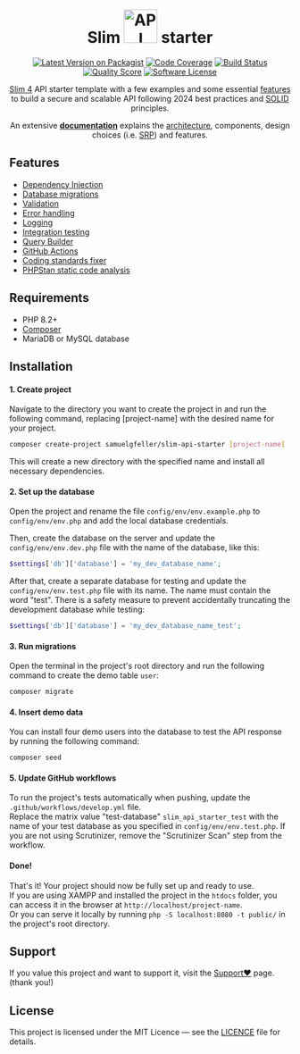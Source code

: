 <div align="center">

<h1>Slim <img src="https://i.imgur.com/YzDYQ0V.png" width="60px" alt="API"> starter</h1>

[![Latest Version on Packagist](https://img.shields.io/github/release/samuelgfeller/slim-api-starter.svg)](https://packagist.org/packages/slim-api-starter)
[![Code Coverage](https://scrutinizer-ci.com/g/samuelgfeller/slim-api-starter/badges/coverage.png?b=master)](https://scrutinizer-ci.com/g/samuelgfeller/slim-api-starter/?branch=master)
[![Build Status](https://scrutinizer-ci.com/g/samuelgfeller/slim-api-starter/badges/build.png?b=master)](https://scrutinizer-ci.com/g/samuelgfeller/slim-api-starter/build-status/master)
[![Quality Score](https://img.shields.io/scrutinizer/quality/g/samuelgfeller/slim-api-starter.svg)](https://scrutinizer-ci.com/g/samuelgfeller/slim-api-starter/?branch=master)
[![Software License](https://img.shields.io/badge/license-MIT-brightgreen.svg)](LICENCE.txt)


[Slim 4](https://www.slimframework.com/) API starter template with a few examples and some essential [features](#features) to 
build a secure and scalable API following 2024 best practices and 
[SOLID](https://en.wikipedia.org/wiki/SOLID) principles.  

An extensive [**documentation**](https://github.com/samuelgfeller/slim-example-project/wiki) explains 
the [architecture](https://github.com/samuelgfeller/slim-example-project/wiki/Architecture), components, 
design choices (i.e. [SRP](https://github.com/samuelgfeller/slim-example-project/wiki/Single-Responsibility-Principle-(SRP))) 
and features.   

</div>

## Features

* [Dependency Injection](https://github.com/samuelgfeller/slim-example-project/wiki/Dependency-Injection)
* [Database migrations](https://github.com/samuelgfeller/slim-example-project/wiki/Database-Migrations)
* [Validation](https://github.com/samuelgfeller/slim-example-project/wiki/Validation)
* [Error handling](https://github.com/samuelgfeller/slim-example-project/wiki/Error-Handling)
* [Logging](https://github.com/samuelgfeller/slim-example-project/wiki/Logging)
* [Integration testing](https://github.com/samuelgfeller/slim-example-project/wiki/Writing-Tests)
* [Query Builder](https://github.com/samuelgfeller/slim-example-project/wiki/Repository-and-Query-Builder)
* [GitHub Actions](https://github.com/samuelgfeller/slim-example-project/wiki/GitHub-Actions)
* [Coding standards fixer](https://github.com/samuelgfeller/slim-example-project/wiki/Coding-Standards-Fixer)
* [PHPStan static code analysis](https://github.com/samuelgfeller/slim-example-project/wiki/PHPStan-Static-Code-Analysis)


## Requirements
* PHP 8.2+
* [Composer](https://github.com/samuelgfeller/slim-example-project/wiki/Composer)
* MariaDB or MySQL database

## Installation
#### 1. Create project
Navigate to the directory you want to create the project in and run the following 
command, replacing [project-name] with the desired name for your project.
```bash
composer create-project samuelgfeller/slim-api-starter [project-name]
```
This will create a new directory with the specified name and install all 
necessary dependencies.

#### 2. Set up the database
Open the project and rename the file `config/env/env.example.php` to `config/env/env.php` 
and add the local database credentials.  

Then, create the database on the server and update the `config/env/env.dev.php` 
file with the name of the database, like this:
```php
$settings['db']['database'] = 'my_dev_database_name';
```
After that, create a separate database for testing and update the `config/env/env.test.php` 
file with its name. The name must contain the word "test". There is a safety measure to 
prevent accidentally truncating the development database while testing:
```php
$settings['db']['database'] = 'my_dev_database_name_test';
```

#### 3. Run migrations
Open the terminal in the project's root directory and run the following command to create the 
demo table `user`:
```bash
composer migrate
```

#### 4. Insert demo data
You can install four demo users into the database to test the API response by
running the following command:

```bash
composer seed
```

#### 5. Update GitHub workflows

To run the project's tests automatically when pushing, update the 
`.github/workflows/develop.yml` file.   
Replace the matrix value "test-database" `slim_api_starter_test` with the name of 
your test database as you specified in `config/env/env.test.php`.
If you are not using Scrutinizer, remove the "Scrutinizer Scan" step from the workflow.  

#### Done!
That's it! Your project should now be fully set up and ready to use.  
If you are using XAMPP and installed the project in the `htdocs` folder, you can access it 
in the browser at `http://localhost/project-name`.  
Or you can serve it locally by running `php -S localhost:8080 -t public/` in the project's root 
directory.

## Support
If you value this project and want to support it,
visit the [Support❤️](https://github.com/samuelgfeller/slim-example-project/wiki/Support❤️) page. (thank you!)

## License
This project is licensed under the MIT Licence — see the 
[LICENCE](https://github.com/samuelgfeller/slim-example-project/blob/master/LICENCE.txt) file for details.
